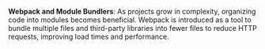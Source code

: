 **Webpack and Module Bundlers**: As projects grow in complexity, organizing code into modules becomes beneficial. Webpack is introduced as a tool to bundle multiple files and third-party libraries into fewer files to reduce HTTP requests, improving load times and performance. 